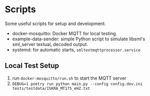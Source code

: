 # Scripts

Some useful scripts for setup and development.

- docker-mosquitto: Docker MQTT for local testing.
- example-data-sender: simple Python script to simulate libsml's sml_server textual, decoded output.
- systemd: for automatic starts, `smltextmqttprocessor.service`


## Local Test Setup

1. run `docker-mosquitto/run.sh` to start the MQTT server
2. `DEBUG=1 poetry run python main.py --config config.dev.ini tests/testdata/ISKRA_MT175_eHZ.txt`
